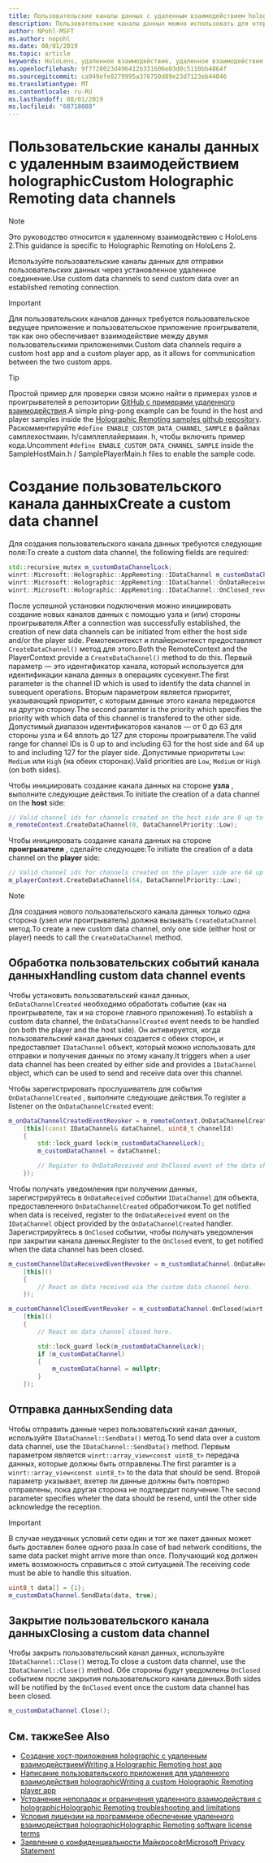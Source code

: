 ```yaml
---
title: Пользовательские каналы данных с удаленным взаимодействием holographic
description: Пользовательские каналы данных можно использовать для отправки пользовательских данных через уже установленное удаленное подключение Holographic.
author: NPohl-MSFT
ms.author: nopohl
ms.date: 08/01/2019
ms.topic: article
keywords: HoloLens, удаленное взаимодействие, удаленное взаимодействие с holographic
ms.openlocfilehash: 9f7f20023d496412b331606e03d0c5110bb4864f
ms.sourcegitcommit: ca949efe0279995a376750d89e23d7123eb44846
ms.translationtype: MT
ms.contentlocale: ru-RU
ms.lasthandoff: 08/01/2019
ms.locfileid: "68718088"
---
```

# <a name="custom-holographic-remoting-data-channels"></a><span data-ttu-id="a13f9-104">Пользовательские каналы данных с удаленным взаимодействием holographic</span><span class="sxs-lookup"><span data-stu-id="a13f9-104">Custom Holographic Remoting data channels</span></span>

>[!NOTE]
><span data-ttu-id="a13f9-105">Это руководство относится к удаленному взаимодействию с HoloLens 2.</span><span class="sxs-lookup"><span data-stu-id="a13f9-105">This guidance is specific to Holographic Remoting on HoloLens 2.</span></span>

<span data-ttu-id="a13f9-106">Используйте пользовательские каналы данных для отправки пользовательских данных через установленное удаленное соединение.</span><span class="sxs-lookup"><span data-stu-id="a13f9-106">Use custom data channels to send custom data over an established remoting connection.</span></span>

>[!IMPORTANT]
><span data-ttu-id="a13f9-107">Для пользовательских каналов данных требуется пользовательское ведущее приложение и пользовательское приложение проигрывателя, так как оно обеспечивает взаимодействие между двумя пользовательскими приложениями.</span><span class="sxs-lookup"><span data-stu-id="a13f9-107">Custom data channels require a custom host app and a custom player app, as it allows for communication between the two custom apps.</span></span>

>[!TIP]
><span data-ttu-id="a13f9-108">Простой пример для проверки связи можно найти в примерах узлов и проигрывателей в репозитории [GitHub с примерами удаленного взаимодействия](https://github.com/microsoft/MixedReality-HolographicRemoting-Samples).</span><span class="sxs-lookup"><span data-stu-id="a13f9-108">A simple ping-pong example can be found in the host and player samples inside the [Holographic Remoting samples github repository](https://github.com/microsoft/MixedReality-HolographicRemoting-Samples).</span></span> <span data-ttu-id="a13f9-109">Раскомментируйте ```#define ENABLE_CUSTOM_DATA_CHANNEL_SAMPLE``` в файлах самплехостмаин. h/самплеплайермаин. h, чтобы включить пример кода.</span><span class="sxs-lookup"><span data-stu-id="a13f9-109">Uncomment ```#define ENABLE_CUSTOM_DATA_CHANNEL_SAMPLE``` inside the SampleHostMain.h / SamplePlayerMain.h files to enable the sample code.</span></span>


# <a name="create-a-custom-data-channel"></a><span data-ttu-id="a13f9-110">Создание пользовательского канала данных</span><span class="sxs-lookup"><span data-stu-id="a13f9-110">Create a custom data channel</span></span>


<span data-ttu-id="a13f9-111">Для создания пользовательского канала данных требуются следующие поля:</span><span class="sxs-lookup"><span data-stu-id="a13f9-111">To create a custom data channel, the following fields are required:</span></span>
```cpp
std::recursive_mutex m_customDataChannelLock;
winrt::Microsoft::Holographic::AppRemoting::IDataChannel m_customDataChannel = nullptr;
winrt::Microsoft::Holographic::AppRemoting::IDataChannel::OnDataReceived_revoker m_customChannelDataReceivedEventRevoker;
winrt::Microsoft::Holographic::AppRemoting::IDataChannel::OnClosed_revoker m_customChannelClosedEventRevoker;
```

<span data-ttu-id="a13f9-112">После успешной установки подключения можно инициировать создание новых каналов данных с помощью узла и (или) стороны проигрывателя.</span><span class="sxs-lookup"><span data-stu-id="a13f9-112">After a connection was successfully established, the creation of new data channels can be initiated from either the host side and/or the player side.</span></span> <span data-ttu-id="a13f9-113">Ремотеконтекст и плайерконтекст предоставляют ```CreateDataChannel()``` метод для этого.</span><span class="sxs-lookup"><span data-stu-id="a13f9-113">Both the RemoteContext and the PlayerContext provide a ```CreateDataChannel()``` method to do this.</span></span> <span data-ttu-id="a13f9-114">Первый параметр — это идентификатор канала, который используется для идентификации канала данных в операциях сусекуент.</span><span class="sxs-lookup"><span data-stu-id="a13f9-114">The first parameter is the channel ID which is used to identify the data channel in susequent operations.</span></span> <span data-ttu-id="a13f9-115">Вторым параметром является приоритет, указывающий приоритет, с которым данные этого канала передаются на другую сторону.</span><span class="sxs-lookup"><span data-stu-id="a13f9-115">The second paramter is the priority which specifies the priority with which data of this channel is transfered to the other side.</span></span> <span data-ttu-id="a13f9-116">Допустимый диапазон идентификаторов каналов — от 0 до 63 для стороны узла и 64 вплоть до 127 для стороны проигрывателя.</span><span class="sxs-lookup"><span data-stu-id="a13f9-116">The valid range for channel IDs is 0 up to and including 63 for the host side and 64 up to and including 127 for the player side.</span></span> <span data-ttu-id="a13f9-117">Допустимые приоритеты ```Low```: ```Medium``` или ```High``` (на обеих сторонах).</span><span class="sxs-lookup"><span data-stu-id="a13f9-117">Valid priorities are ```Low```, ```Medium``` or ```High``` (on both sides).</span></span>

<span data-ttu-id="a13f9-118">Чтобы инициировать создание канала данных на стороне **узла** , выполните следующие действия.</span><span class="sxs-lookup"><span data-stu-id="a13f9-118">To initiate the creation of a data channel on the **host** side:</span></span>
```cpp
// Valid channel ids for channels created on the host side are 0 up to and including 63
m_remoteContext.CreateDataChannel(0, DataChannelPriority::Low);
```

<span data-ttu-id="a13f9-119">Чтобы инициировать создание канала данных на стороне **проигрывателя** , сделайте следующее:</span><span class="sxs-lookup"><span data-stu-id="a13f9-119">To initiate the creation of a data channel on the **player** side:</span></span>
```cpp
// Valid channel ids for channels created on the player side are 64 up to and including 127
m_playerContext.CreateDataChannel(64, DataChannelPriority::Low);
```

>[!NOTE]
><span data-ttu-id="a13f9-120">Для создания нового пользовательского канала данных только одна сторона (узел или проигрыватель) должна вызывать ```CreateDataChannel``` метод.</span><span class="sxs-lookup"><span data-stu-id="a13f9-120">To create a new custom data channel, only one side (either host or player) needs to call the ```CreateDataChannel``` method.</span></span>

## <a name="handling-custom-data-channel-events"></a><span data-ttu-id="a13f9-121">Обработка пользовательских событий канала данных</span><span class="sxs-lookup"><span data-stu-id="a13f9-121">Handling custom data channel events</span></span>

<span data-ttu-id="a13f9-122">Чтобы установить пользовательский канал данных, ```OnDataChannelCreated``` необходимо обработать событие (как на проигрывателе, так и на стороне главного приложения).</span><span class="sxs-lookup"><span data-stu-id="a13f9-122">To establish a custom data channel, the ```OnDataChannelCreated``` event needs to be handled (on both the player and the host side).</span></span> <span data-ttu-id="a13f9-123">Он активируется, когда пользовательский канал данных создается с обеих сторон, и предоставляет ```IDataChannel``` объект, который можно использовать для отправки и получения данных по этому каналу.</span><span class="sxs-lookup"><span data-stu-id="a13f9-123">It triggers when a user data channel has been created by either side and provides a ```IDataChannel``` object, which can be used to send and receive data over this channel.</span></span>

<span data-ttu-id="a13f9-124">Чтобы зарегистрировать прослушиватель для события ```OnDataChannelCreated``` , выполните следующие действия.</span><span class="sxs-lookup"><span data-stu-id="a13f9-124">To register a listener on the ```OnDataChannelCreated``` event:</span></span>
```cpp
m_onDataChannelCreatedEventRevoker = m_remoteContext.OnDataChannelCreated(winrt::auto_revoke,
    [this](const IDataChannel& dataChannel, uint8_t channelId)
    {
        std::lock_guard lock(m_customDataChannelLock);
        m_customDataChannel = dataChannel;

        // Register to OnDataReceived and OnClosed event of the data channel here, see below...
    });
```

<span data-ttu-id="a13f9-125">Чтобы получать уведомления при получении данных, зарегистрируйтесь в ```OnDataReceived``` событии ```IDataChannel``` для объекта, предоставленного ```OnDataChannelCreated``` обработчиком.</span><span class="sxs-lookup"><span data-stu-id="a13f9-125">To get notified when data is received, register to the ```OnDataReceived``` event on the ```IDataChannel``` object provided by the ```OnDataChannelCreated``` handler.</span></span> <span data-ttu-id="a13f9-126">Зарегистрируйтесь в ```OnClosed``` событии, чтобы получать уведомления при закрытии канала данных.</span><span class="sxs-lookup"><span data-stu-id="a13f9-126">Register to the ```OnClosed``` event, to get notified when the data channel has been closed.</span></span>

```cpp
m_customChannelDataReceivedEventRevoker = m_customDataChannel.OnDataReceived(winrt::auto_revoke, 
    [this]()
    {
        // React on data received via the custom data channel here.
    });

m_customChannelClosedEventRevoker = m_customDataChannel.OnClosed(winrt::auto_revoke,
    [this]()
    {
        // React on data channel closed here.

        std::lock_guard lock(m_customDataChannelLock);
        if (m_customDataChannel)
        {
            m_customDataChannel = nullptr;
        }
    });
```

## <a name="sending-data"></a><span data-ttu-id="a13f9-127">Отправка данных</span><span class="sxs-lookup"><span data-stu-id="a13f9-127">Sending data</span></span>

<span data-ttu-id="a13f9-128">Чтобы отправить данные через пользовательский канал данных, используйте ```IDataChannel::SendData()``` метод.</span><span class="sxs-lookup"><span data-stu-id="a13f9-128">To send data over a custom data channel, use the ```IDataChannel::SendData()``` method.</span></span> <span data-ttu-id="a13f9-129">Первым параметром является ```winrt::array_view<const uint8_t>``` передача данных, которые должны быть отправлены.</span><span class="sxs-lookup"><span data-stu-id="a13f9-129">The first paramter is a ```winrt::array_view<const uint8_t>``` to the data that should be send.</span></span> <span data-ttu-id="a13f9-130">Второй параметр указывает, вхетер ли данные должны быть повторно отправлены, пока другая сторона не подтвердит получение.</span><span class="sxs-lookup"><span data-stu-id="a13f9-130">The second parameter specifies wheter the data should be resend, until the other side acknowledge the reception.</span></span> 

>[!IMPORTANT]
><span data-ttu-id="a13f9-131">В случае неудачных условий сети один и тот же пакет данных может быть доставлен более одного раза.</span><span class="sxs-lookup"><span data-stu-id="a13f9-131">In case of bad network conditions, the same data packet might arrive more than once.</span></span> <span data-ttu-id="a13f9-132">Получающий код должен иметь возможность справиться с этой ситуацией.</span><span class="sxs-lookup"><span data-stu-id="a13f9-132">The receiving code must be able to handle this situation.</span></span>

```cpp
uint8_t data[] = {1};
m_customDataChannel.SendData(data, true);
```

## <a name="closing-a-custom-data-channel"></a><span data-ttu-id="a13f9-133">Закрытие пользовательского канала данных</span><span class="sxs-lookup"><span data-stu-id="a13f9-133">Closing a custom data channel</span></span>

<span data-ttu-id="a13f9-134">Чтобы закрыть пользовательский канал данных, используйте ```IDataChannel::Close()``` метод.</span><span class="sxs-lookup"><span data-stu-id="a13f9-134">To close a custom data channel, use the ```IDataChannel::Close()``` method.</span></span> <span data-ttu-id="a13f9-135">Обе стороны будут уведомлены ```OnClosed``` событием после закрытия пользовательского канала данных.</span><span class="sxs-lookup"><span data-stu-id="a13f9-135">Both sides will be notified by the ```OnClosed``` event once the custom data channel has been closed.</span></span>

```cpp
m_customDataChannel.Close();
```

## <a name="see-also"></a><span data-ttu-id="a13f9-136">См. также</span><span class="sxs-lookup"><span data-stu-id="a13f9-136">See Also</span></span>
* [<span data-ttu-id="a13f9-137">Создание хост-приложения holographic с удаленным взаимодействием</span><span class="sxs-lookup"><span data-stu-id="a13f9-137">Writing a Holographic Remoting host app</span></span>](holographic-remoting-create-host.md)
* [<span data-ttu-id="a13f9-138">Написание пользовательского приложения для удаленного взаимодействия holographic</span><span class="sxs-lookup"><span data-stu-id="a13f9-138">Writing a custom Holographic Remoting player app</span></span>](holographic-remoting-create-player.md)
* [<span data-ttu-id="a13f9-139">Устранение неполадок и ограничения удаленного взаимодействия с holographic</span><span class="sxs-lookup"><span data-stu-id="a13f9-139">Holographic Remoting troubleshooting and limitations</span></span>](holographic-remoting-troubleshooting.md)
* [<span data-ttu-id="a13f9-140">Условия лицензии на программное обеспечение удаленного взаимодействия holographic</span><span class="sxs-lookup"><span data-stu-id="a13f9-140">Holographic Remoting software license terms</span></span>](https://docs.microsoft.com/en-us/legal/mixed-reality/microsoft-holographic-remoting-software-license-terms)
* [<span data-ttu-id="a13f9-141">Заявление о конфиденциальности Майкрософт</span><span class="sxs-lookup"><span data-stu-id="a13f9-141">Microsoft Privacy Statement</span></span>](https://go.microsoft.com/fwlink/?LinkId=521839)